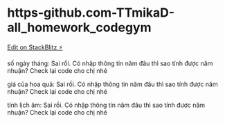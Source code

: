 # https-github.com-TTmikaD-all_homework_codegym

[Edit on StackBlitz ⚡️](https://stackblitz.com/edit/web-platform-mahpgu)

số ngày tháng: Sai rồi. Có nhập thông tin năm đâu thì sao tính được năm nhuận? Check lại code cho chị nhé

giá của hoa quả: Sai rồi. Có nhập thông tin năm đâu thì sao tính được năm nhuận? Check lại code cho chị nhé

tính lịch âm: Sai rồi. Có nhập thông tin năm đâu thì sao tính được năm nhuận? Check lại code cho chị nhé
